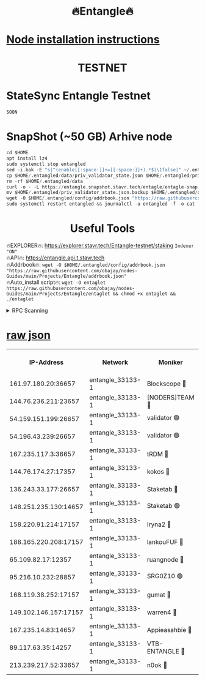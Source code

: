 <h1 align="center"> 🔥Entangle🔥</h1>

[Node installation instructions](https://github.com/obajay/nodes-Guides/tree/main/Projects/Entangle)
=

<h1 align="center"> TESTNET</h1>

# StateSync Entangle Testnet
```python
SOON
```
# SnapShot (~50 GB) Arhive node
```python
cd $HOME
apt install lz4
sudo systemctl stop entangled
sed -i.bak -E "s|^(enable[[:space:]]+=[[:space:]]+).*$|\1false|" ~/.entangled/config/config.toml
cp $HOME/.entangled/data/priv_validator_state.json $HOME/.entangled/priv_validator_state.json.backup
rm -rf $HOME/.entangled/data
curl -o - -L https://entangle.snapshot.stavr.tech/entagle/entagle-snap.tar.lz4 | lz4 -c -d - | tar -x -C $HOME/.entangled --strip-components 2
mv $HOME/.entangled/priv_validator_state.json.backup $HOME/.entangled/data/priv_validator_state.json
wget -O $HOME/.entangled/config/addrbook.json "https://raw.githubusercontent.com/obajay/nodes-Guides/main/Projects/Entangle/addrbook.json"
sudo systemctl restart entangled && journalctl -u entangled -f -o cat
```
 <h1 align="center"> Useful Tools</h1>
 
🔥EXPLORER🔥: https://explorer.stavr.tech/Entangle-testnet/staking        `Indexer "ON"` \
🔥API🔥:      https://entangle.api.t.stavr.tech \
🔥Addrbook🔥: ```wget -O $HOME/.entangled/config/addrbook.json "https://raw.githubusercontent.com/obajay/nodes-Guides/main/Projects/Entangle/addrbook.json"``` \
🔥Auto_install script🔥:  `wget -O entaglet https://raw.githubusercontent.com/obajay/nodes-Guides/main/Projects/Entangle/entaglet && chmod +x entaglet && ./entaglet`


<details>
<summary>RPC Scanning</summary>

<h2 align="center"> We scan nodes in real time every 4 hours. And we provide the final result of RPC endpoints.
We cannot influence the operation of these nodes in any way. </h2>


```python
If Voting Power is higher than 0 --> then the Node is a validator of the network and may be subject to attack and be a potential threat to the chain.
```
```python
We marked such validators with a red symbol
```

</details>

[raw json](https://rpc-check.entangt.stavr.tech/entangt/rpc-entangt-result.json)
=


<table><tr><th>IP-Address</th><th>Network</th><th>Moniker</th><th>Latest Block Height</th><th>Earliest Block Height</th><th>Catching Up</th><th>Tx Index</th><th>Voting Power</th><th>Scan Time</th></tr><tr><td>161.97.180.20:36657</td><td>entangle_33133-1</td><td>Blockscope 🔴</td><td>1304263</td><td>1</td><td>False</td><td>off</td><td>259586473635098</td><td>2023-12-24T23:59:16.844600066UTC</td></tr><tr><td>144.76.236.211:23657</td><td>entangle_33133-1</td><td>[NODERS]TEAM 🔴</td><td>1304265</td><td>1</td><td>False</td><td>off</td><td>47049700500000000</td><td>2023-12-24T23:59:29.491913996UTC</td></tr><tr><td>54.159.151.199:26657</td><td>entangle_33133-1</td><td>validator 🟢</td><td>1280815</td><td>1</td><td>False</td><td>on</td><td>0</td><td>2023-12-24T23:59:37.014425198UTC</td></tr><tr><td>54.196.43.239:26657</td><td>entangle_33133-1</td><td>validator 🟢</td><td>1304267</td><td>1</td><td>False</td><td>on</td><td>0</td><td>2023-12-24T23:59:37.661607339UTC</td></tr><tr><td>167.235.117.3:36657</td><td>entangle_33133-1</td><td>tRDM 🔴</td><td>1304268</td><td>1</td><td>False</td><td>on</td><td>59819660338000</td><td>2023-12-24T23:59:40.534539583UTC</td></tr><tr><td>144.76.174.27:17357</td><td>entangle_33133-1</td><td>kokos 🔴</td><td>1304264</td><td>145001</td><td>False</td><td>on</td><td>89890100000000</td><td>2023-12-24T23:59:26.357349178UTC</td></tr><tr><td>136.243.33.177:26657</td><td>entangle_33133-1</td><td>Staketab 🔴</td><td>1304265</td><td>660001</td><td>False</td><td>on</td><td>57511111100000</td><td>2023-12-24T23:59:31.872969082UTC</td></tr><tr><td>148.251.235.130:14657</td><td>entangle_33133-1</td><td>Staketab 🟢</td><td>1304263</td><td>660801</td><td>False</td><td>on</td><td>0</td><td>2023-12-24T23:59:16.568140432UTC</td></tr><tr><td>158.220.91.214:17157</td><td>entangle_33133-1</td><td>Iryna2 🔴</td><td>1304267</td><td>704001</td><td>False</td><td>on</td><td>180890937000019</td><td>2023-12-24T23:59:38.004732950UTC</td></tr><tr><td>188.165.220.208:17157</td><td>entangle_33133-1</td><td>lankouFUF 🔴</td><td>1304264</td><td>725001</td><td>False</td><td>on</td><td>180899900000002</td><td>2023-12-24T23:59:21.941262243UTC</td></tr><tr><td>65.109.82.17:12357</td><td>entangle_33133-1</td><td>ruangnode 🔴</td><td>1304263</td><td>806001</td><td>False</td><td>off</td><td>261143217535902</td><td>2023-12-24T23:59:17.237810843UTC</td></tr><tr><td>95.216.10.232:28857</td><td>entangle_33133-1</td><td>SRG0Z10 🟢</td><td>1304262</td><td>842001</td><td>False</td><td>off</td><td>0</td><td>2023-12-24T23:59:14.272146845UTC</td></tr><tr><td>168.119.38.252:17157</td><td>entangle_33133-1</td><td>gumat 🔴</td><td>1304264</td><td>962001</td><td>False</td><td>on</td><td>314013548351851</td><td>2023-12-24T23:59:21.602865226UTC</td></tr><tr><td>149.102.146.157:17157</td><td>entangle_33133-1</td><td>warren4 🔴</td><td>1304265</td><td>1054001</td><td>False</td><td>on</td><td>241531178365442</td><td>2023-12-24T23:59:29.174053429UTC</td></tr><tr><td>167.235.14.83:14657</td><td>entangle_33133-1</td><td>Appieasahbie 🔴</td><td>1304267</td><td>1076001</td><td>False</td><td>on</td><td>44568809900999996</td><td>2023-12-24T23:59:38.245818267UTC</td></tr><tr><td>89.117.63.35:14257</td><td>entangle_33133-1</td><td>VTB-ENTANGLE 🔴</td><td>1304264</td><td>1162001</td><td>False</td><td>off</td><td>115826514071325</td><td>2023-12-24T23:59:26.674011268UTC</td></tr><tr><td>213.239.217.52:33657</td><td>entangle_33133-1</td><td>n0ok 🔴</td><td>1304267</td><td>1204267</td><td>False</td><td>off</td><td>46574292273662988</td><td>2023-12-24T23:59:36.234515831UTC</td></tr></table>
